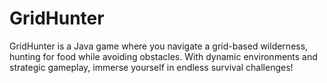# GridHunter
GridHunter is a Java game where you navigate a grid-based wilderness, hunting for food while avoiding obstacles. With dynamic environments and strategic gameplay, immerse yourself in endless survival challenges!
